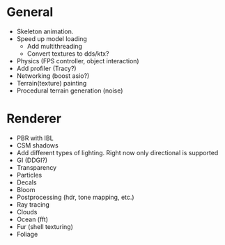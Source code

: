 # General
* Skeleton animation.
* Speed up model loading
	- Add multithreading
	- Convert textures to dds/ktx?
* Physics (FPS controller, object interaction)
* Add profiler (Tracy?)
* Networking (boost asio?)
* Terrain(texture) painting
* Procedural terrain generation (noise)

# Renderer
* PBR with IBL
* CSM shadows
* Add different types of lighting. Right now only directional is supported
* GI (DDGI?)
* Transparency
* Particles
* Decals
* Bloom
* Postprocessing (hdr, tone mapping, etc.)
* Ray tracing
* Clouds
* Ocean (fft)
* Fur (shell texturing)
* Foliage
